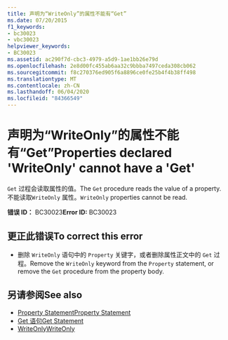 ```yaml
---
title: 声明为“WriteOnly”的属性不能有“Get”
ms.date: 07/20/2015
f1_keywords:
- bc30023
- vbc30023
helpviewer_keywords:
- BC30023
ms.assetid: ac290f7d-cbc3-4979-a5d9-1ae1bb26e79d
ms.openlocfilehash: 2e8d00fc455ab6aa32c9bbba7497ceda308cb062
ms.sourcegitcommit: f8c270376ed905f6a8896ce0fe25b4f4b38ff498
ms.translationtype: MT
ms.contentlocale: zh-CN
ms.lasthandoff: 06/04/2020
ms.locfileid: "84366549"
---
```

# <a name="properties-declared-writeonly-cannot-have-a-get"></a><span data-ttu-id="6e9de-102">声明为“WriteOnly”的属性不能有“Get”</span><span class="sxs-lookup"><span data-stu-id="6e9de-102">Properties declared 'WriteOnly' cannot have a 'Get'</span></span>
<span data-ttu-id="6e9de-103">`Get` 过程会读取属性的值。</span><span class="sxs-lookup"><span data-stu-id="6e9de-103">The `Get` procedure reads the value of a property.</span></span> <span data-ttu-id="6e9de-104">不能读取`WriteOnly` 属性。</span><span class="sxs-lookup"><span data-stu-id="6e9de-104">`WriteOnly` properties cannot be read.</span></span>  
  
 <span data-ttu-id="6e9de-105">**错误 ID：** BC30023</span><span class="sxs-lookup"><span data-stu-id="6e9de-105">**Error ID:** BC30023</span></span>  
  
## <a name="to-correct-this-error"></a><span data-ttu-id="6e9de-106">更正此错误</span><span class="sxs-lookup"><span data-stu-id="6e9de-106">To correct this error</span></span>  
  
- <span data-ttu-id="6e9de-107">删除 `WriteOnly` 语句中的 `Property` 关键字，或者删除属性正文中的 `Get` 过程。</span><span class="sxs-lookup"><span data-stu-id="6e9de-107">Remove the `WriteOnly` keyword from the `Property` statement, or remove the `Get` procedure from the property body.</span></span>  
  
## <a name="see-also"></a><span data-ttu-id="6e9de-108">另请参阅</span><span class="sxs-lookup"><span data-stu-id="6e9de-108">See also</span></span>

- [<span data-ttu-id="6e9de-109">Property Statement</span><span class="sxs-lookup"><span data-stu-id="6e9de-109">Property Statement</span></span>](../language-reference/statements/property-statement.md)
- [<span data-ttu-id="6e9de-110">Get 语句</span><span class="sxs-lookup"><span data-stu-id="6e9de-110">Get Statement</span></span>](../language-reference/statements/get-statement.md)
- [<span data-ttu-id="6e9de-111">WriteOnly</span><span class="sxs-lookup"><span data-stu-id="6e9de-111">WriteOnly</span></span>](../language-reference/modifiers/writeonly.md)
